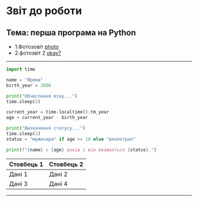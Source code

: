 # Звіт до роботи
## Тема: перша програма на **Python**



+ 1.Фотозовіт [photo](image.png)
+ 2.фотозвіт 2 [okay?](image2.png)



___


```python
import time

name = "Ярема"
birth_year = 2006

print("Обчислення віку...")
time.sleep(2) 

current_year = time.localtime().tm_year
age = current_year - birth_year

print("Визначення статусу...")
time.sleep(1)  
status = "мужичара" if age >= 18 else "школотрон"

print(f"{name} є {age} років і він вважається {status}.")

```
| Стовбець 1  | Стовбець 2  |
|-------------|-------------|
| Дані 1      | Дані 2      |
| Дані 3      | Дані 4      |

---
